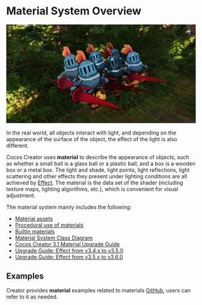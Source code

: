 # Material System Overview

![mat-inspector](img/mat-show.png)

In the real world, all objects interact with light, and depending on the appearance of the surface of the object, the effect of the light is also different.

Cocos Creator uses **material** to describe the appearance of objects, such as whether a small ball is a glass ball or a plastic ball, and a box is a wooden box or a metal box. The light and shade, light points, light reflections, light scattering and other effects they present under lighting conditions are all achieved by [Effect](../shader/index.md). The material is the data set of the shader (including texture maps, lighting algorithms, etc.), which is convenient for visual adjustment.

The material system mainly includes the following:

- [Material assets](../asset/material.md)
- [Procedural use of materials](material-script.md)
- [Builtin materials](builtin-material.md)
- [Material System Class Diagram](material-structure.md)
- [Cocos Creator 3.1 Material Upgrade Guide](Material-upgrade-documentation-for-v3.0-to-v3.1.md)
- [Upgrade Guide: Effect from v3.4.x to v3.5.0](effect-upgrade-documentation-for-v3.4.2-to-v3.5.md)
- [Upgrade Guide: Effect from v3.5.x to v3.6.0](effect-upgrade-documentation-for-v3.5-to-v3.6.md)

## Examples

Creator provides **material** examples related to materials [GitHub](https://github.com/cocos-creator/test-cases-3d/tree/v3.5/assets/cases/material), users can refer to it as needed.

